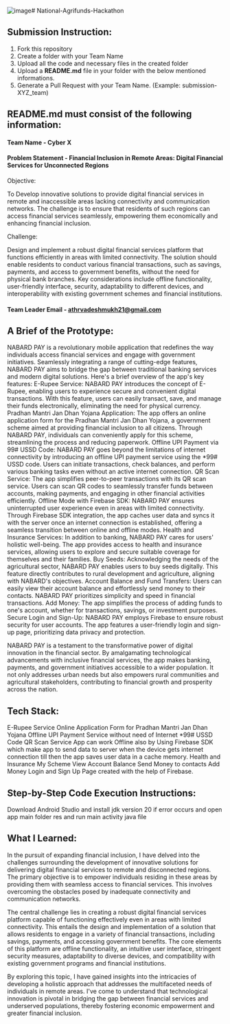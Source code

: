 ![image](https://github.com/athrvadeshmukh/National-Agrifunds-Hackathon/assets/112002659/12861007-da48-4bea-92ba-d4390126aa8c)# National-Agrifunds-Hackathon

## Submission Instruction:
  1. Fork this repository
  2. Create a folder with your Team Name
  3. Upload all the code and necessary files in the created folder
  4. Upload a **README.md** file in your folder with the below mentioned informations.
  5. Generate a Pull Request with your Team Name. (Example: submission-XYZ_team)

## README.md must consist of the following information:

#### Team Name - Cyber X
#### Problem Statement - Financial Inclusion in Remote Areas: Digital Financial Services for Unconnected Regions
Objective:

To Develop innovative solutions to provide digital financial services in remote and inaccessible areas lacking connectivity and communication networks. The challenge is to ensure that residents of such regions can access financial services seamlessly, empowering them economically and enhancing financial inclusion.

 

Challenge:

Design and implement a robust digital financial services platform that functions efficiently in areas with limited connectivity. The solution should enable residents to conduct various financial transactions, such as savings, payments, and access to government benefits, without the need for physical bank branches. Key considerations include offline functionality, user-friendly interface, security, adaptability to different devices, and interoperability with existing government schemes and financial institutions.

 
#### Team Leader Email - athrvadeshmukh21@gmail.com

## A Brief of the Prototype:
  NABARD PAY is a revolutionary mobile application that redefines the way individuals access financial services and engage with government initiatives. Seamlessly integrating a range of cutting-edge features, NABARD PAY aims to bridge the gap between traditional banking services and modern digital solutions. Here's a brief overview of the app's key features:
E-Rupee Service: NABARD PAY introduces the concept of E-Rupee, enabling users to experience secure and convenient digital transactions. With this feature, users can easily transact, save, and manage their funds electronically, eliminating the need for physical currency.
Pradhan Mantri Jan Dhan Yojana Application: The app offers an online application form for the Pradhan Mantri Jan Dhan Yojana, a government scheme aimed at providing financial inclusion to all citizens. Through NABARD PAY, individuals can conveniently apply for this scheme, streamlining the process and reducing paperwork.
Offline UPI Payment via 99# USSD Code: NABARD PAY goes beyond the limitations of internet connectivity by introducing an offline UPI payment service using the *99# USSD code. Users can initiate transactions, check balances, and perform various banking tasks even without an active internet connection.
QR Scan Service: The app simplifies peer-to-peer transactions with its QR scan service. Users can scan QR codes to seamlessly transfer funds between accounts, making payments, and engaging in other financial activities efficiently.
Offline Mode with Firebase SDK: NABARD PAY ensures uninterrupted user experience even in areas with limited connectivity. Through Firebase SDK integration, the app caches user data and syncs it with the server once an internet connection is established, offering a seamless transition between online and offline modes.
Health and Insurance Services: In addition to banking, NABARD PAY cares for users' holistic well-being. The app provides access to health and insurance services, allowing users to explore and secure suitable coverage for themselves and their families.
Buy Seeds: Acknowledging the needs of the agricultural sector, NABARD PAY enables users to buy seeds digitally. This feature directly contributes to rural development and agriculture, aligning with NABARD's objectives.
Account Balance and Fund Transfers: Users can easily view their account balance and effortlessly send money to their contacts. NABARD PAY prioritizes simplicity and speed in financial transactions.
Add Money: The app simplifies the process of adding funds to one's account, whether for transactions, savings, or investment purposes.
Secure Login and Sign-Up: NABARD PAY employs Firebase to ensure robust security for user accounts. The app features a user-friendly login and sign-up page, prioritizing data privacy and protection.

NABARD PAY is a testament to the transformative power of digital innovation in the financial sector. By amalgamating technological advancements with inclusive financial services, the app makes banking, payments, and government initiatives accessible to a wider population. It not only addresses urban needs but also empowers rural communities and agricultural stakeholders, contributing to financial growth and prosperity across the nation.

  
## Tech Stack: 
E-Rupee Service
Online Application Form for Pradhan Mantri Jan Dhan Yojana
Offline UPI Payment Service without need of Internet *99# USSD Code
QR Scan Service
App can work Offline also by Using Firebase SDK which make app to send data to server when the device gets internet connection till then the app saves user data in a cache memory.
Health and Insurance 
My Scheme
View Account Balance
Send Money to contacts
Add Money
Login and Sign Up Page created with the help of Firebase.
   
## Step-by-Step Code Execution Instructions:
  Download Android Studio and install jdk version 20 if error occurs and open app main folder res and run main activity java file
## What I Learned:
In the pursuit of expanding financial inclusion, I have delved into the challenges surrounding the development of innovative solutions for delivering digital financial services to remote and disconnected regions. The primary objective is to empower individuals residing in these areas by providing them with seamless access to financial services. This involves overcoming the obstacles posed by inadequate connectivity and communication networks.

The central challenge lies in creating a robust digital financial services platform capable of functioning effectively even in areas with limited connectivity. This entails the design and implementation of a solution that allows residents to engage in a variety of financial transactions, including savings, payments, and accessing government benefits. The core elements of this platform are offline functionality, an intuitive user interface, stringent security measures, adaptability to diverse devices, and compatibility with existing government programs and financial institutions.

By exploring this topic, I have gained insights into the intricacies of developing a holistic approach that addresses the multifaceted needs of individuals in remote areas. I've come to understand that technological innovation is pivotal in bridging the gap between financial services and underserved populations, thereby fostering economic empowerment and greater financial inclusion.

